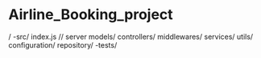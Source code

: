 # Airline_Booking_project
/
    -src/
        index.js // server
        models/
        controllers/
        middlewares/
        services/
        utils/
        configuration/
        repository/
    -tests/

